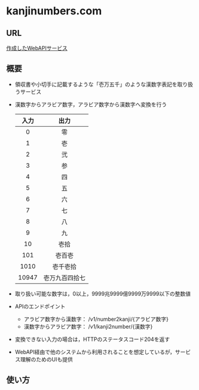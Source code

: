 # kanjinumbers.com


## URL
[作成したWebAPIサービス](http://ec2-3-112-175-24.ap-northeast-1.compute.amazonaws.com/)
## 概要
- 領収書や小切手に記載するような「壱万五千」のような漢数字表記を取り扱うサービス 
- 漢数字からアラビア数字，アラビア数字から漢数字へ変換を行う

    <!-- 
    | アラビア数字 | 漢数字 |
    | :---: | :---: |
    | 0 | 零 |
    | 1 | 壱 |
    | 2 | 弐 |
    | 3 | 参 |
    | 4 | 四 |
    | 5 | 五 |
    | 6 | 六 |
    | 7 | 七 |
    | 8 | 八 |
    | 9 | 九 |
    | 10 | 拾 |
    | 100 | 百 |
    | 1000 | 千 |
    | 10000 | 万 |
    | 100000000 | 億 |
    | 1000000000000 | 兆 |
     -->
  
    | 入力 | 出力 |
    | :---: | :---: |
    | 0 | 零 |
    | 1 | 壱 |
    | 2 | 弐 |
    | 3 | 参 |
    | 4 | 四 |
    | 5 | 五 |
    | 6 | 六 |
    | 7 | 七 |
    | 8 | 八 |
    | 9 | 九 |
    | 10 | 壱拾 |
    | 101 | 壱百壱 |
    | 1010 | 壱千壱拾 |
    | 10947 | 壱万九百四拾七 |
    
- 取り扱い可能な数字は，0以上，9999兆9999億9999万9999以下の整数値
- APIのエンドポイント
    - アラビア数字から漢数字： /v1/number2kanji/{アラビア数字}
    - 漢数字からアラビア数字： /v1/kanji2number/{漢数字}
- 変換できない入力の場合は，HTTPのステータスコード204を返す
- WebAPI経由で他のシステムから利用されることを想定しているが，サービス理解のためのUIも提供

## 使い方
